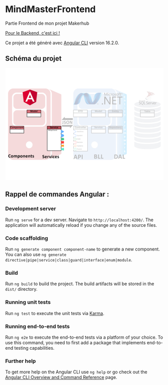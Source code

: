 # MindMasterFrontend

Partie Frontend de mon projet Makerhub

[Pour le Backend, c'est ici !](https://github.com/RobinPecheurTechnobel/Mind-Master-Backend)

Ce projet a été généré avec [Angular CLI](https://github.com/angular/angular-cli) version 16.2.0.

## Schéma du projet

<img width="1000" alt="Schéma du projet avec un focus sur la partie Backend" src="https://github.com/RobinPecheurTechnobel/Mind-Master-Frontend/blob/assets/Schema-projet-FEFocused.png">

## Rappel de commandes Angular :
### Development server

Run `ng serve` for a dev server. Navigate to `http://localhost:4200/`. The application will automatically reload if you change any of the source files.

### Code scaffolding

Run `ng generate component component-name` to generate a new component. You can also use `ng generate directive|pipe|service|class|guard|interface|enum|module`.

### Build

Run `ng build` to build the project. The build artifacts will be stored in the `dist/` directory.

### Running unit tests

Run `ng test` to execute the unit tests via [Karma](https://karma-runner.github.io).

### Running end-to-end tests

Run `ng e2e` to execute the end-to-end tests via a platform of your choice. To use this command, you need to first add a package that implements end-to-end testing capabilities.

### Further help

To get more help on the Angular CLI use `ng help` or go check out the [Angular CLI Overview and Command Reference](https://angular.io/cli) page.

